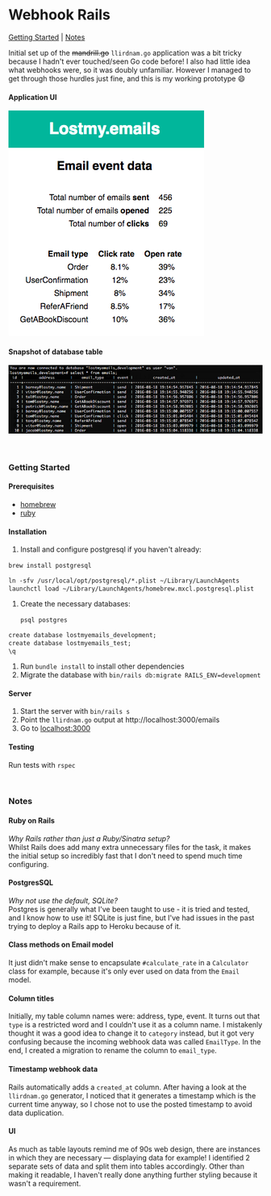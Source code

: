 # Webhook Rails
[Getting Started](#getting-started) | [Notes](#notes)

Initial set up of the ~~mandrill.go~~ `llirdnam.go` application was a bit tricky because I hadn't ever touched/seen Go code before! I also had little idea what webhooks were, so it was doubly unfamiliar. However I managed to get through those hurdles just fine, and this is my working prototype :smile:
&nbsp;

#### Application UI
![Application screenshot](/screenshot.png)

#### Snapshot of database table
![Database screenshot](/screenshot-psql.png)

&nbsp;
### Getting Started

#### Prerequisites
- [homebrew](http://brew.sh/)
- [ruby](https://www.ruby-lang.org/en/)

#### Installation
1. Install and configure postgresql if you haven't already:

  `brew install postgresql`
  ```
  ln -sfv /usr/local/opt/postgresql/*.plist ~/Library/LaunchAgents
  launchctl load ~/Library/LaunchAgents/homebrew.mxcl.postgresql.plist
  ```

1. Create the necessary databases:

	`psql postgres`
  ```
  create database lostmyemails_development;
  create database lostmyemails_test;
  \q
  ```

1. Run `bundle install` to install other dependencies
1. Migrate the database with `bin/rails db:migrate RAILS_ENV=development`


#### Server
1. Start the server with `bin/rails s`
1. Point the `llirdnam.go` output at http://localhost:3000/emails
1. Go to [localhost:3000](http://localhost:3000)

#### Testing
Run tests with `rspec`


&nbsp;
### Notes

#### Ruby on Rails
_Why Rails rather than just a Ruby/Sinatra setup?_<br>
Whilst Rails does add many extra unnecessary files for the task, it makes the  initial setup so incredibly fast that I don't need to spend much time configuring.

#### PostgresSQL
_Why not use the default, SQLite?_<br>
Postgres is generally what I've been taught to use - it is tried and tested, and I know how to use it! SQLite is just fine, but I've had issues in the past trying to deploy a Rails app to Heroku because of it.

#### Class methods on Email model
It just didn't make sense to encapsulate `#calculate_rate` in a `Calculator` class for example, because it's only ever used on data from the `Email` model.

#### Column titles
Initially, my table column names were: address, type, event. It turns out that `type` is a restricted word and I couldn't use it as a column name. I mistakenly thought it was a good idea to change it to `category` instead, but it got very confusing because the incoming webhook data was called `EmailType`. In the end, I created a migration to rename the column to `email_type`.

#### Timestamp webhook data
Rails automatically adds a `created_at` column. After having a look at the `llirdnam.go` generator, I noticed that it generates a timestamp which is the current time anyway, so I chose not to use the posted timestamp to avoid data duplication.

#### UI
As much as table layouts remind me of 90s web design, there are instances in which they are necessary — displaying data for example! I identified 2 separate sets of data and split them into tables accordingly. Other than making it readable, I haven't really done anything further styling because it wasn't a requirement.
